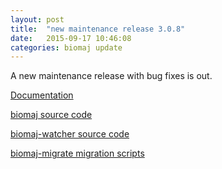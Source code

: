 ```yaml
---
layout: post
title:  "new maintenance release 3.0.8"
date:   2015-09-17 10:46:08
categories: biomaj update
---
```

A new maintenance release with bug fixes is out.

[Documentation](https://github.com/genouest/biomaj/wiki)

[biomaj source code](https://github.com/genouest/biomaj)

[biomaj-watcher source code](https://github.com/genouest/biomaj-watcher)

[biomaj-migrate migration scripts](https://github.com/genouest/biomaj-migrate)
